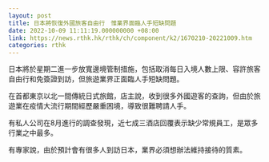 ```yaml
---
layout: post
title: 日本將恢復外國旅客自由行　惟業界面臨人手短缺問題
date: 2022-10-09 11:11:19.000000000 +08:00
link: https://news.rthk.hk/rthk/ch/component/k2/1670210-20221009.htm
categories: rthk
---
```


日本將於星期二進一步放寬邊境管制措施，包括取消每日入境人數上限、容許旅客自由行和免簽證到訪，但旅遊業界正面臨人手短缺問題。

在首都東京以北一間傳統日式旅館，店主說，收到很多外國遊客的查詢，但由於旅遊業在疫情大流行期間經歷嚴重困境，導致很難聘請人手。

有私人公司在8月進行的調查發現，近七成三酒店回覆表示缺少常規員工，是眾多行業之中最多。

有專家說，由於預計會有很多人到訪日本，業界必須想辦法維持接待的質素。
